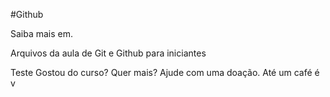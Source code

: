 #Github

Saiba mais em. 


Arquivos da aula de Git e Github para iniciantes 

Teste
Gostou do curso? Quer mais? Ajude com uma doação. Até um café é v
